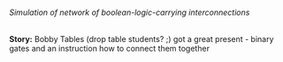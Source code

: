 ###### Simulation of network of boolean-logic-carrying interconnections

**Story:** Bobby Tables (drop table students? ;) got a great present - binary gates and an instruction how to connect them together